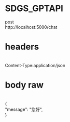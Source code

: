 # SDGS_GPTAPI
post<br>
http://localhost:5000/chat

# headers
<br>
Content-Type:application/json

# body raw
<br>
{<br>
  "message": "您好",<br>
}
